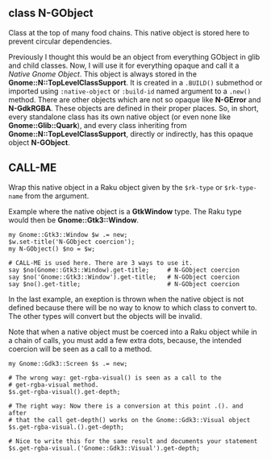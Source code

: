 class N-GObject
---------------

Class at the top of many food chains. This native object is stored here to prevent circular dependencies.

Previously I thought this would be an object from everything GObject in glib and child classes. Now, I will use it for everything opaque and call it a *Native Gnome Object*. This object is always stored in the **Gnome::N::TopLevelClassSupport**. It is created in a `.BUILD()` submethod or imported using `:native-object` or `:build-id` named argument to a `.new()` method. There are other objects which are not so opaque like **N-GError** and **N-GdkRGBA**. These objects are defined in their proper places. So, in short, every standalone class has its own native object (or even none like **Gnome::Glib::Quark**), and every class inheriting from **Gnome::N::TopLevelClassSupport**, directly or indirectly, has this opaque object **N-GObject**.

CALL-ME
-------

Wrap this native object in a Raku object given by the `$rk-type` or `$rk-type-name` from the argument.

Example where the native object is a **GtkWindow** type. The Raku type would then be **Gnome::Gtk3::Window**.

    my Gnome::Gtk3::Window $w .= new;
    $w.set-title('N-GObject coercion');
    my N-GObject() $no = $w;

    # CALL-ME is used here. There are 3 ways to use it.
    say $no(Gnome::Gtk3::Window).get-title;     # N-GObject coercion
    say $no('Gnome::Gtk3::Window').get-title;   # N-GObject coercion
    say $no().get-title;                        # N-GObject coercion

In the last example, an exeption is thrown when the native object is not defined because there will be no way to know to which class to convert to. The other types will convert but the objects will be invalid.

Note that when a native object must be coerced into a Raku object while in a chain of calls, you must add a few extra dots, because, the intended coercion will be seen as a call to a method.

    my Gnome::Gdk3::Screen $s .= new;

    # The wrong way: get-rgba-visual() is seen as a call to the
    # get-rgba-visual method.
    $s.get-rgba-visual().get-depth;

    # The right way: Now there is a conversion at this point .(). and after
    # that the call get-depth() works on the Gnome::Gdk3::Visual object
    $s.get-rgba-visual.().get-depth;

    # Nice to write this for the same result and documents your statement
    $s.get-rgba-visual.('Gnome::Gdk3::Visual').get-depth;

